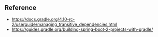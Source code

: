 ## Reference

- https://docs.gradle.org/4.10-rc-2/userguide/managing_transitive_dependencies.html
- https://guides.gradle.org/building-spring-boot-2-projects-with-gradle/